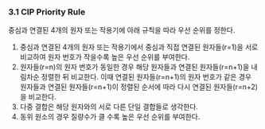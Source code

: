 ### 3.1 CIP Priority Rule
중심과 연결된 4개의 원자 또는 작용기에 아래 규칙을 따라 우선 순위를 정한다.
1. 중심과 연결된 4개의 원자 또는 작용기에서 중심과 직접 연결된 원자들(r=1)을 서로 비교하여 원자 번호가 작을수록 높은 우선 순위를 부여한다.
2. 원자들(r=n)의 원자 번호가 동일한 경우 해당 원자들과 연결된 원자들(r=n+1)을 내림차순 정렬한 뒤 비교한다. 이때 연결된 원자들(r=n+1)의 원자 번호가 같은 경우 원자들과 연결된 원자들(r=n+1)이 정렬된 순서에 따라 다시 연결된 원자들(r=n+2)을 비교한다.
4. 다중 결합은 해당 원자와의 서로 다른 단일 결합들로 생각한다.
5. 동위 원소의 경우 질량수가 클 수록 높은 우선 순위를 부여한다.


















